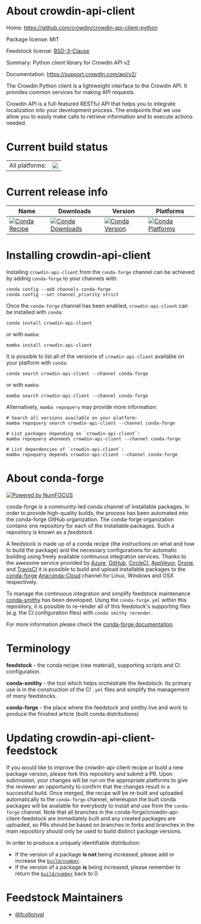 About crowdin-api-client
========================

Home: https://github.com/crowdin/crowdin-api-client-python

Package license: MIT

Feedstock license: [BSD-3-Clause](https://github.com/conda-forge/crowdin-api-client-feedstock/blob/main/LICENSE.txt)

Summary: Python client library for Crowdin API v2

Documentation: https://support.crowdin.com/api/v2/

The Crowdin Python client is a lightweight interface to the Crowdin API.
It provides common services for making API requests.

Crowdin API is a full-featured RESTful API that helps you to integrate
localization into your development process. The endpoints that we use allow
you to easily make calls to retrieve information and to execute actions needed.


Current build status
====================


<table><tr><td>All platforms:</td>
    <td>
      <a href="https://dev.azure.com/conda-forge/feedstock-builds/_build/latest?definitionId=18576&branchName=main">
        <img src="https://dev.azure.com/conda-forge/feedstock-builds/_apis/build/status/crowdin-api-client-feedstock?branchName=main">
      </a>
    </td>
  </tr>
</table>

Current release info
====================

| Name | Downloads | Version | Platforms |
| --- | --- | --- | --- |
| [![Conda Recipe](https://img.shields.io/badge/recipe-crowdin--api--client-green.svg)](https://anaconda.org/conda-forge/crowdin-api-client) | [![Conda Downloads](https://img.shields.io/conda/dn/conda-forge/crowdin-api-client.svg)](https://anaconda.org/conda-forge/crowdin-api-client) | [![Conda Version](https://img.shields.io/conda/vn/conda-forge/crowdin-api-client.svg)](https://anaconda.org/conda-forge/crowdin-api-client) | [![Conda Platforms](https://img.shields.io/conda/pn/conda-forge/crowdin-api-client.svg)](https://anaconda.org/conda-forge/crowdin-api-client) |

Installing crowdin-api-client
=============================

Installing `crowdin-api-client` from the `conda-forge` channel can be achieved by adding `conda-forge` to your channels with:

```
conda config --add channels conda-forge
conda config --set channel_priority strict
```

Once the `conda-forge` channel has been enabled, `crowdin-api-client` can be installed with `conda`:

```
conda install crowdin-api-client
```

or with `mamba`:

```
mamba install crowdin-api-client
```

It is possible to list all of the versions of `crowdin-api-client` available on your platform with `conda`:

```
conda search crowdin-api-client --channel conda-forge
```

or with `mamba`:

```
mamba search crowdin-api-client --channel conda-forge
```

Alternatively, `mamba repoquery` may provide more information:

```
# Search all versions available on your platform:
mamba repoquery search crowdin-api-client --channel conda-forge

# List packages depending on `crowdin-api-client`:
mamba repoquery whoneeds crowdin-api-client --channel conda-forge

# List dependencies of `crowdin-api-client`:
mamba repoquery depends crowdin-api-client --channel conda-forge
```


About conda-forge
=================

[![Powered by
NumFOCUS](https://img.shields.io/badge/powered%20by-NumFOCUS-orange.svg?style=flat&colorA=E1523D&colorB=007D8A)](https://numfocus.org)

conda-forge is a community-led conda channel of installable packages.
In order to provide high-quality builds, the process has been automated into the
conda-forge GitHub organization. The conda-forge organization contains one repository
for each of the installable packages. Such a repository is known as a *feedstock*.

A feedstock is made up of a conda recipe (the instructions on what and how to build
the package) and the necessary configurations for automatic building using freely
available continuous integration services. Thanks to the awesome service provided by
[Azure](https://azure.microsoft.com/en-us/services/devops/), [GitHub](https://github.com/),
[CircleCI](https://circleci.com/), [AppVeyor](https://www.appveyor.com/),
[Drone](https://cloud.drone.io/welcome), and [TravisCI](https://travis-ci.com/)
it is possible to build and upload installable packages to the
[conda-forge](https://anaconda.org/conda-forge) [Anaconda-Cloud](https://anaconda.org/)
channel for Linux, Windows and OSX respectively.

To manage the continuous integration and simplify feedstock maintenance
[conda-smithy](https://github.com/conda-forge/conda-smithy) has been developed.
Using the ``conda-forge.yml`` within this repository, it is possible to re-render all of
this feedstock's supporting files (e.g. the CI configuration files) with ``conda smithy rerender``.

For more information please check the [conda-forge documentation](https://conda-forge.org/docs/).

Terminology
===========

**feedstock** - the conda recipe (raw material), supporting scripts and CI configuration.

**conda-smithy** - the tool which helps orchestrate the feedstock.
                   Its primary use is in the construction of the CI ``.yml`` files
                   and simplify the management of *many* feedstocks.

**conda-forge** - the place where the feedstock and smithy live and work to
                  produce the finished article (built conda distributions)


Updating crowdin-api-client-feedstock
=====================================

If you would like to improve the crowdin-api-client recipe or build a new
package version, please fork this repository and submit a PR. Upon submission,
your changes will be run on the appropriate platforms to give the reviewer an
opportunity to confirm that the changes result in a successful build. Once
merged, the recipe will be re-built and uploaded automatically to the
`conda-forge` channel, whereupon the built conda packages will be available for
everybody to install and use from the `conda-forge` channel.
Note that all branches in the conda-forge/crowdin-api-client-feedstock are
immediately built and any created packages are uploaded, so PRs should be based
on branches in forks and branches in the main repository should only be used to
build distinct package versions.

In order to produce a uniquely identifiable distribution:
 * If the version of a package **is not** being increased, please add or increase
   the [``build/number``](https://docs.conda.io/projects/conda-build/en/latest/resources/define-metadata.html#build-number-and-string).
 * If the version of a package **is** being increased, please remember to return
   the [``build/number``](https://docs.conda.io/projects/conda-build/en/latest/resources/define-metadata.html#build-number-and-string)
   back to 0.

Feedstock Maintainers
=====================

* [@fcollonval](https://github.com/fcollonval/)

